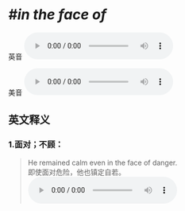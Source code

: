 # ***\#in the face of*** 
英音
<audio src="./media/in the face of1_AAC.aac" controls="controls"></audio>

美音
<audio src="./media/in the face of2_AAC.aac" controls="controls"></audio>



  

英文释义
---
### 1.**面对；不顾：**  

 > He remained calm even in the face of danger.  
 > 即使面对危险，他也镇定自若。    
<audio src="./media/face-3.aac" controls="controls"></audio>


